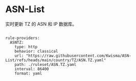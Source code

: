 
# ASN-List

实时更新 TZ 的 ASN 和 IP 数据库。

<pre><code class="language-javascript">
rule-providers:
  ASNTZ:
    type: http
    behavior: classical
    url: "https://raw.githubusercontent.com/Kwisma/ASN-List/refs/heads/main/country/TZ/ASN.TZ.yaml"
    path: ./ruleset/ASN.TZ.yaml
    interval: 86400
    format: yaml
</code></pre>